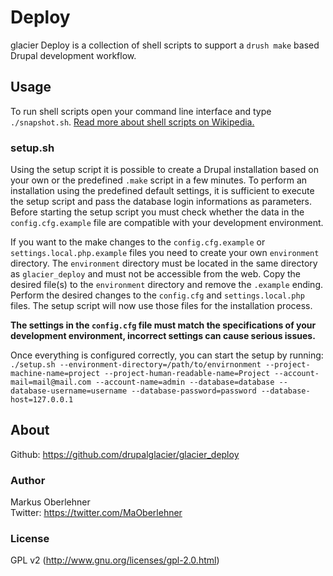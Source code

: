# Deploy
glacier Deploy is a collection of shell scripts to support a `drush make`
based Drupal development workflow.

## Usage
To run shell scripts open your command line interface and type `./snapshot.sh`.
[Read more about shell scripts on Wikipedia.](https://en.wikipedia.org/wiki/Shell_script)

### setup.sh
Using the setup script it is possible to create a Drupal installation based on
your own or the predefined `.make` script in a few minutes. To perform an
installation using the predefined default settings, it is sufficient to execute
the setup script and pass the database login informations as parameters.
Before starting the setup script you must check whether the data in the
`config.cfg.example` file are compatible with your development environment.

If you want to the make changes to the `config.cfg.example` or
`settings.local.php.example` files you need to create your own `environment`
directory. The `environment` directory must be located in the same directory as
`glacier_deploy` and must not be accessible from the web. Copy the desired
file(s) to the `environment` directory and remove the `.example` ending. Perform
the desired changes to the `config.cfg` and `settings.local.php` files.
The setup script will now use those files for the installation process.

**The settings in the `config.cfg` file must match the specifications of your
development environment, incorrect settings can cause serious issues.**

Once everything is configured correctly, you can start the setup by running:
`./setup.sh --environment-directory=/path/to/envirnonment --project-machine-name=project --project-human-readable-name=Project --account-mail=mail@mail.com --account-name=admin --database=database --database-username=username --database-password=password --database-host=127.0.0.1`

## About
Github: https://github.com/drupalglacier/glacier_deploy

### Author
Markus Oberlehner  
Twitter: https://twitter.com/MaOberlehner

### License
GPL v2 (http://www.gnu.org/licenses/gpl-2.0.html)
